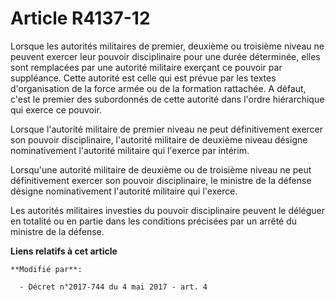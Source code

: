 # Article R4137-12

Lorsque les autorités militaires de premier, deuxième ou troisième niveau ne peuvent exercer leur pouvoir disciplinaire pour
une durée déterminée, elles sont remplacées par une autorité militaire exerçant ce pouvoir par suppléance. Cette autorité est
celle qui est prévue par les textes d'organisation de la force armée ou de la formation rattachée. A défaut, c'est le premier
des subordonnés de cette autorité dans l'ordre hiérarchique qui exerce ce pouvoir.

Lorsque l'autorité militaire de premier niveau ne peut définitivement exercer son pouvoir disciplinaire, l'autorité militaire
de deuxième niveau désigne nominativement l'autorité militaire qui l'exerce par intérim.

Lorsqu'une autorité militaire de deuxième ou de troisième niveau ne peut définitivement exercer son pouvoir disciplinaire, le
ministre de la défense désigne nominativement l'autorité militaire qui l'exerce.

Les autorités militaires investies du pouvoir disciplinaire peuvent le déléguer en totalité ou en partie dans les conditions
précisées par un arrêté du ministre de la défense.

**Liens relatifs à cet article**

	**Modifié par**:

	  - Décret n°2017-744 du 4 mai 2017 - art. 4
